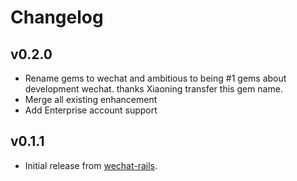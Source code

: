 # Changelog

## v0.2.0

* Rename gems to wechat and ambitious to being #1 gems about development wechat. thanks Xiaoning transfer this gem name.
* Merge all existing enhancement
* Add Enterprise account support

## v0.1.1

* Initial release from [wechat-rails](https://github.com/skinnyworm/wechat-rails).
